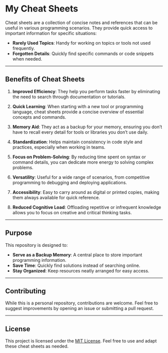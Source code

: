 # My Cheat Sheets

Cheat sheets are a collection of concise notes and references that can be useful in various programming scenarios. They provide quick access to important information for specific situations:

- **Rarely Used Topics**: Handy for working on topics or tools not used frequently.
- **Forgotten Details**: Quickly find specific commands or code snippets when needed.

---

## **Benefits of Cheat Sheets**

1. **Improved Efficiency**: They help you perform tasks faster by eliminating the need to search through documentation or tutorials.

2. **Quick Learning**: When starting with a new tool or programming language, cheat sheets provide a concise overview of essential concepts and commands.

3. **Memory Aid**: They act as a backup for your memory, ensuring you don’t have to recall every detail for tools or libraries you don’t use daily.

4. **Standardization**: Helps maintain consistency in code style and practices, especially when working in teams.

5. **Focus on Problem-Solving**: By reducing time spent on syntax or command details, you can dedicate more energy to solving complex problems.

6. **Versatility**: Useful for a wide range of scenarios, from competitive programming to debugging and deploying applications.

7. **Accessibility**: Easy to carry around as digital or printed copies, making them always available for quick reference.

8. **Reduced Cognitive Load**: Offloading repetitive or infrequent knowledge allows you to focus on creative and critical thinking tasks.

---

## **Purpose**
This repository is designed to:
- **Serve as a Backup Memory**: A central place to store important programming information.
- **Save Time**: Quickly find solutions instead of searching online.
- **Stay Organized**: Keep resources neatly arranged for easy access.

---

## **Contributing**
While this is a personal repository, contributions are welcome. Feel free to suggest improvements by opening an issue or submitting a pull request.

---

## **License**
This project is licensed under the [MIT License](LICENSE). Feel free to use and adapt these cheat sheets as needed.
